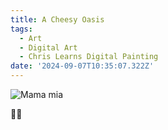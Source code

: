 ```yaml
---
title: A Cheesy Oasis
tags:
  - Art
  - Digital Art
  - Chris Learns Digital Painting
date: '2024-09-07T10:35:07.322Z'
---
```


![Mama mia](http://res.cloudinary.com/cpadilla/image/upload/v1725658558/chrisdpadilla/blog/art/iye3fldv0eh1nmh8fb3d.jpg)

🍕🌵
